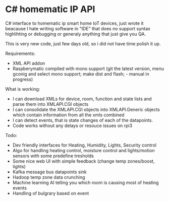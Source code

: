 # C# homematic IP API
C# interface to homematic ip smart home IoT devices, just wrote it beacause I hate writing software in "IDE" that does no support syntax highlihting or debugging or generaly anything that just give you QA.

This is very new code, just few days old, so i did not have time polish it up.

Requirements:
- XML API addon 
- Raspberymatic compiled with mono support (git the latest version, menu gconig and select mono support; make dist and flash; - manual in progress)

What is working:
- I can download XMLs for device, room, function and state lists and parse them into XMLAPI.CGI objects
- I can consolidate the XMLAPI.CGI objects into XMLAPI.Generic objects which contain information from all the xmls combined
- I can detect events, that is state changes of each of the datapoints.
- Code works without any delays or resouce issues on rpi3

Todo:
- Dev friendly interfaces for Heating, Humidity, Lights, Security control
- Algo for handling heating control, moisture control and lights/motion sensors with some predefine tresholds
- Some nice web UI with simple feedback (change temp zones/boost, lights) 
- Kafka message bus datapoints sink
- Hadoop temp zone data crunching
- Machine learning AI telling you which room is causing most of heating events
- Handling of bulgrary based on event
 
